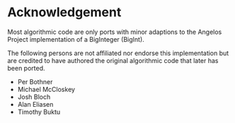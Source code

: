 # Acknowledgement

Most algorithmic code are only ports with minor adaptions
to the Angelos Project implementation of a BigInteger (BigInt).

The following persons are not affiliated nor endorse this
implementation but are credited to have authored the
original algorithmic code that later has been ported.

* Per Bothner
* Michael McCloskey
* Josh Bloch
* Alan Eliasen
* Timothy Buktu